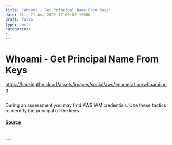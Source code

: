 ```yaml
---
title: "Whoami - Get Principal Name From Keys"
date: Fri, 21 Aug 2020 17:00:02 +0000
draft: false
type: posts
categories: 
- 
---
```

# Whoami - Get Principal Name From Keys
https://hackingthe.cloud/assets/images/social/aws/enumeration/whoami.png
<br/>

<br/>
During an assessment you may find AWS IAM credentials. Use these tactics to identify the principal of the keys.

#### [Source](https://hackingthe.cloud/aws/enumeration/whoami/)

<br/>
---

